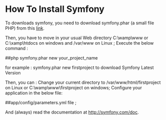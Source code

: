 # How To Install Symfony

To downloads symfony, you need to download symfony.phar (a small file PHP) from this [link](http://symfony.com/installer).

Then, you have to move in your usual Web directory C:\wamp\www or C:\xamp\htdocs on windows and /var/www on Linux ;
Execute the below command : 

##php symfony.phar new your_project_name 

for example : symfony.phar new firstproject to download Symfony Latest Version

Then, you can :
Change your current directory to /var/www/html/firstproject on Linux or  C:\wamp\www\firstproject on windows;
Configure your application in the below file: 

##app/config/parameters.yml file ;

And (always) read the documentation at http://symfony.com/doc.
